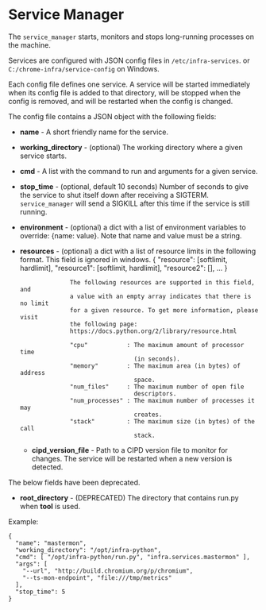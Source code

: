 # Service Manager

The `service_manager` starts, monitors and stops long-running processes on the
machine.

Services are configured with JSON config files in `/etc/infra-services`.
or `C:/chrome-infra/service-config` on Windows.

Each config file defines one service.  A service will be started immediately
when its config file is added to that directory, will be stopped when the config
is removed, and will be restarted when the config is changed.

The config file contains a JSON object with the following fields:

* __name__              - A short friendly name for the service.
* __working_directory__ - (optional) The working directory where a given
                          service starts.
* __cmd__               - A list with the command to run and arguments for
                          a given service.
* __stop\_time__  - (optional, default 10 seconds) Number of seconds to give the
                   service to shut itself down after receiving a SIGTERM.
                   `service_manager` will send a SIGKILL after this time if the
                   service is still running.
* __environment__ - (optional) a dict with a list of environment variables to
                    override: {name: value}. Note that name and value must be a
                    string.
* __resources__   - (optional) a dict with a list of resource limits in the
                    following format. This field is ignored in windows.
                    {
                      "resource": [softlimit, hardlimit],
                      "resource1": [softlimit, hardlimit],
                      "resource2": [],
                      ...
                    }

                    The following resources are supported in this field, and
                    a value with an empty array indicates that there is no limit
                    for a given resource. To get more information, please visit
                    the following page:
                    https://docs.python.org/2/library/resource.html

                    "cpu"           : The maximum amount of processor time
                                      (in seconds).
                    "memory"        : The maximum area (in bytes) of address
                                      space.
                    "num_files"     : The maximum number of open file
                                      descriptors.
                    "num_processes" : The maximum number of processes it may
                                      creates.
                    "stack"         : The maximum size (in bytes) of the call
                                      stack.
  * __cipd_version_file__ - Path to a CIPD version file to monitor for changes.
                            The service will be restarted when a new version is
                            detected.

The below fields have been deprecated.

* __root_directory__  - (DEPRECATED)
                        The directory that contains run.py when __tool__ is
                        used.

Example:

    {
      "name": "mastermon",
      "working_directory": "/opt/infra-python",
      "cmd": [ "/opt/infra-python/run.py", "infra.services.mastermon" ],
      "args": [
        "--url", "http://build.chromium.org/p/chromium",
        "--ts-mon-endpoint", "file:///tmp/metrics"
      ],
      "stop_time": 5
    }

